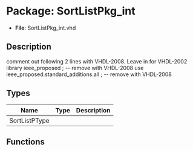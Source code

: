 # Package: SortListPkg_int

- **File**: SortListPkg_int.vhd
## Description

comment out following 2 lines with VHDL-2008.  Leave in for VHDL-2002 
library ieee_proposed ;						          -- remove with VHDL-2008
use ieee_proposed.standard_additions.all ;   -- remove with VHDL-2008

## Types

| Name          | Type | Description |
| ------------- | ---- | ----------- |
| SortListPType |      |             |
## Functions
